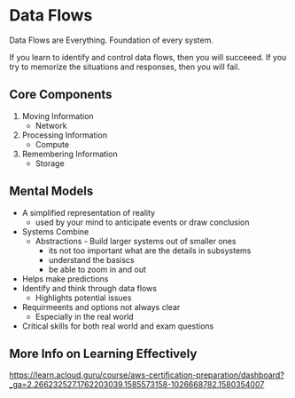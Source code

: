 # Data Flows

Data Flows are Everything. Foundation of every system.

If you learn to identify and control data flows, then you will succeeed.
If you try to memorize the situations and responses, then you will fail.

## Core Components

1. Moving Information
    - Network
2. Processing Information
    - Compute
3. Remembering Information
    - Storage

## Mental Models

- A simplified representation of reality
  - used by your mind to anticipate events or draw conclusion
- Systems Combine
  - Abstractions - Build larger systems out of smaller ones
    - its not too important what are the details in subsystems
    - understand the basiscs
    - be able to zoom in and out
- Helps make predictions
- Identify and think through data flows
  - Highlights potential issues
- Requirmeents and options not always clear
  - Especially in the real world
- Critical skills for both real world and exam questions

## More Info on Learning Effectively

<https://learn.acloud.guru/course/aws-certification-preparation/dashboard?_ga=2.266232527.1762203039.1585573158-1026668782.1580354007>